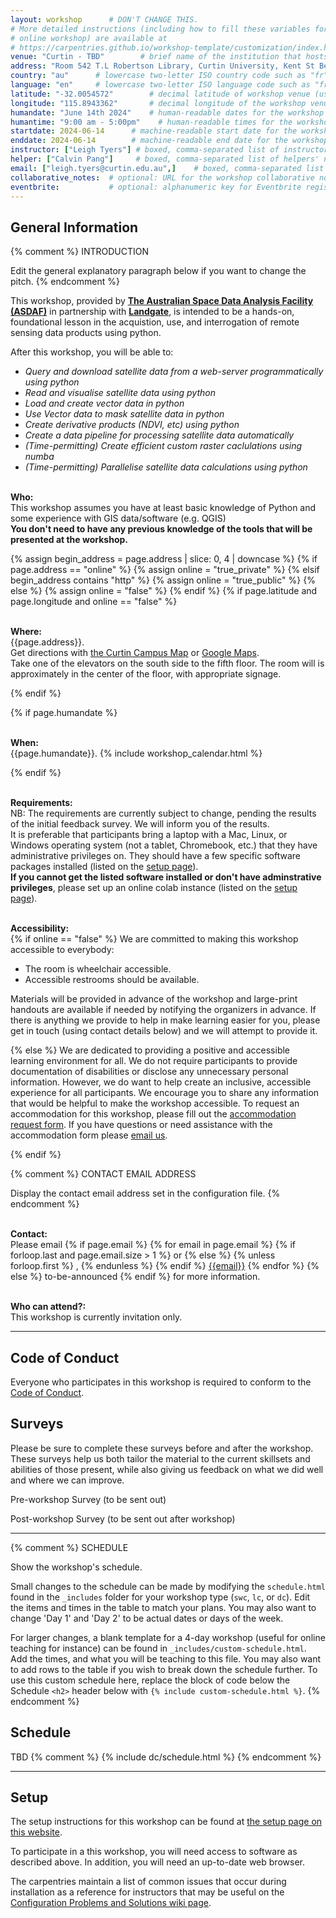 ```yaml
---
layout: workshop      # DON'T CHANGE THIS.
# More detailed instructions (including how to fill these variables for an
# online workshop) are available at
# https://carpentries.github.io/workshop-template/customization/index.html
venue: "Curtin - TBD"        # brief name of the institution that hosts the workshop without address (e.g., "Euphoric State University")
address: "Room 542 T.L Robertson Library, Curtin University, Kent St Bentley"      # full street address of workshop (e.g., "Room A, 123 Forth Street, Blimingen, Euphoria"), videoconferencing URL, or 'online'
country: "au"      # lowercase two-letter ISO country code such as "fr" (see https://en.wikipedia.org/wiki/ISO_3166-1#Current_codes) for the institution that hosts the workshop
language: "en"     # lowercase two-letter ISO language code such as "fr" (see https://en.wikipedia.org/wiki/List_of_ISO_639-1_codes) for the workshop
latitude: "-32.0054572"        # decimal latitude of workshop venue (use https://www.latlong.net/)
longitude: "115.8943362"       # decimal longitude of the workshop venue (use https://www.latlong.net)
humandate: "June 14th 2024"    # human-readable dates for the workshop (e.g., "Feb 17-18, 2020")
humantime: "9:00 am - 5:00pm"    # human-readable times for the workshop e.g., "9:00 am - 4:30 pm CEST (7:00 am - 2:30 pm UTC)"
startdate: 2024-06-14      # machine-readable start date for the workshop in YYYY-MM-DD format like 2015-01-01
enddate: 2024-06-14        # machine-readable end date for the workshop in YYYY-MM-DD format like 2015-01-02
instructor: ["Leigh Tyers"] # boxed, comma-separated list of instructors' names as strings, like ["Kay McNulty", "Betty Jennings", "Betty Snyder"]
helper: ["Calvin Pang"]     # boxed, comma-separated list of helpers' names, like ["Marlyn Wescoff", "Fran Bilas", "Ruth Lichterman"]
email: ["leigh.tyers@curtin.edu.au",]    # boxed, comma-separated list of contact email addresses for the host, lead instructor, or whoever else is handling questions, like ["marlyn.wescoff@example.org", "fran.bilas@example.org", "ruth.lichterman@example.org"]
collaborative_notes:  # optional: URL for the workshop collaborative notes, e.g. an Etherpad or Google Docs document (e.g., https://pad.carpentries.org/2015-01-01-euphoria)
eventbrite:           # optional: alphanumeric key for Eventbrite registration, e.g., "1234567890AB" (if Eventbrite is being used)
---
```










<h2 id="general">General Information</h2>

{% comment %}
INTRODUCTION

Edit the general explanatory paragraph below if you want to change
the pitch.
{% endcomment %}

      


<p>
This workshop, provided by <strong><a href="https://asdaf.space/">The Australian Space Data Analysis Facility (ASDAF)</a></strong>
      in partnership with <strong><a href="https://www.landgate.wa.gov.au/">Landgate</a></strong>,
      is intended to be a hands-on, foundational lesson in the acquistion, use, and interrogation of remote sensing data
      products using python.
    <p>
      After this workshop, you will be able to:
    </p>
    <p align="center">
      <em>
        <ul>
          <li> Query and download satellite data from a web-server programmatically using python </li>
          <li> Read and visualise satellite data using python</li>
          <li> Load and create vector data in python </li>
          <li> Use Vector data to mask satellite data in python </li>
          <li> Create derivative products (NDVI, etc) using python </li>
          <li> Create a data pipeline for processing satellite data automatically </li>
          <li> (Time-permitting) Create efficient custom raster caclulations using numba</li>
          <li> (Time-permitting) Parallelise satellite data calculations using python</li>
        </ul>
      </em>
    </p>



<p id="who"><br>
  <strong>Who:</strong><br>
  This workshop assumes you have at least basic knowledge of Python and some experience with GIS data/software (e.g.
  QGIS) <br>
  <strong>
    You don't need to have any previous knowledge of the tools
    that will be presented at the workshop.
  </strong>
</p>





{% assign begin_address = page.address | slice: 0, 4 | downcase  %}
{% if page.address == "online" %}
{% assign online = "true_private" %}
{% elsif begin_address contains "http" %}
{% assign online = "true_public" %}
{% else %}
{% assign online = "false" %}
{% endif %}
{% if page.latitude and page.longitude and online == "false" %}
<p id="where">  <br>
  <strong>Where:</strong> <br>
  {{page.address}}. 
  <br>
  Get directions with
  <a href="https://link.mazemap.com/mkozbmai">the Curtin Campus Map</a>
  or
  <a href="https://maps.google.com/maps?q={{page.latitude}},{{page.longitude}}">Google Maps</a>.
  <br>
  Take one of the elevators on the south side to the fifth floor. The room will is approximately in the center of the floor, with appropriate signage.
</p>
{% endif %}






{% if page.humandate %}
<p id="when">  <br>
  <strong>When:</strong> <br>
  {{page.humandate}}.
  {% include workshop_calendar.html %}
</p>
{% endif %}




<p id="requirements"> <br>
  <strong>Requirements:</strong> <br>
   NB: The requirements are currently subject to change, pending the results of the initial feedback survey. We will inform you of the results. <br>
    It is preferable that participants bring a laptop with a
    Mac, Linux, or Windows operating system (not a tablet, Chromebook, etc.) that they have administrative privileges on.
  They should have a few specific software packages installed (listed on the <a href="setup">setup page</a>).  <br/>
  <b>If you cannot get the listed software installed or don't have adminstrative privileges</b>, please set up an online colab instance (listed on the  <a href="setup/#online-setup">setup page</a>).
</p>


<p id="accessibility">  <br>
  <strong>Accessibility:</strong> <br>
{% if online == "false" %}
  We are committed to making this workshop
  accessible to everybody:
</p>
<ul>
  <li>The room is wheelchair accessible.</li>
  <li>Accessible restrooms should be available.</li>
</ul>
<p>
  Materials will be provided in advance of the workshop and
  large-print handouts are available if needed by notifying the
  organizers in advance.  If there is anything we provide to help in make learning easier for you, please get in touch (using contact details below) and we will attempt to provide it.
</p>
{% else %}
  We are dedicated to providing a positive and accessible learning environment for all. 
  We do not require participants to provide documentation of disabilities or disclose any unnecessary personal information. 
  However, we do want to help create an inclusive, accessible experience for all participants. 
  We encourage you to share any information that would be helpful to make the workshop accessible.
  To request an accommodation for this workshop, please fill out the 
  <a href="https://carpentries.typeform.com/to/B2OSYaD0">accommodation request form</a>.
  If you have questions or need assistance with the accommodation form please <a href="mailto:team@carpentries.org">email us</a>.
</p>
{% endif %}

{% comment %}
CONTACT EMAIL ADDRESS

Display the contact email address set in the configuration file.
{% endcomment %}
<p id="contact"><br>
  <strong>Contact:</strong><br>
  Please email
  {% if page.email %}
  {% for email in page.email %}
  {% if forloop.last and page.email.size > 1 %}
  or
  {% else %}
  {% unless forloop.first %}
  ,
  {% endunless %}
  {% endif %}
  <a href='mailto:{{email}}'>{{email}}</a>
  {% endfor %}
  {% else %}
  to-be-announced
  {% endif %}
  for more information.
</p>


<p id="who-can-attend"><br>
    <strong>Who can attend?:</strong><br>
    This workshop is currently invitation only.
</p>

<hr/>


<h2 id="code-of-conduct">Code of Conduct</h2>

<p>
Everyone who participates in this workshop is required to conform to the <a href="CODE_OF_CONDUCT.html">Code of Conduct</a>.
</p>





<h2 id="surveys">Surveys</h2>
<p>Please be sure to complete these surveys before and after the workshop. These surveys help us both tailor the material to the current skillsets and abilities of those present, while also giving us feedback on what we did well and where we can improve.</p>
<p>Pre-workshop Survey (to be sent out)</p>
Post-workshop Survey (to be sent out after workshop)</p>


<hr/>


{% comment %}
SCHEDULE

Show the workshop's schedule.

Small changes to the schedule can be made by modifying the
`schedule.html` found in the `_includes` folder for your
workshop type (`swc`, `lc`, or `dc`). Edit the items and
times in the table to match your plans. You may also want to
change 'Day 1' and 'Day 2' to be actual dates or days of the
week.

For larger changes, a blank template for a 4-day workshop
(useful for online teaching for instance) can be found in
`_includes/custom-schedule.html`. Add the times, and what
you will be teaching to this file. You may also want to add
rows to the table if you wish to break down the schedule
further. To use this custom schedule here, replace the block
of code below the Schedule `<h2>` header below with
`{% include custom-schedule.html %}`.
{% endcomment %}

<h2 id="schedule">Schedule</h2>
TBD
{% comment %}
 {% include dc/schedule.html %}
{% endcomment %}



<hr/>



<h2 id="setup">Setup</h2>
<p>
  The setup instructions for this workshop
  can be found at <a href="setup">
    the setup page on this website</a>.
</p>

<p>
  To participate in a this
  workshop,
  you will need access to software as described above.
  In addition, you will need an up-to-date web browser.
</p>
<p>
  The carpentries maintain a list of common issues that occur during installation as a reference for instructors
  that may be useful on the
  <a href = "{{site.swc_github}}/workshop-template/wiki/Configuration-Problems-and-Solutions">Configuration Problems and Solutions wiki page</a>.
</p>


